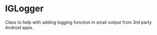 IGLogger
========

Class to help with adding logging function in smali output from 3rd party Android apps.